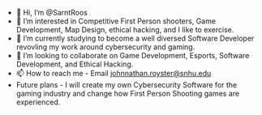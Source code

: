 - 👋 Hi, I’m @SarntRoos
- 👀 I’m interested in Competitive First Person shooters, Game Development, Map Design, ethical hacking, and I like to exercise.
- 🌱 I’m currently studying to become a well diversed Software Developer revovling my work around cybersecurity and gaming.
- 💞️ I’m looking to collaborate on Game Development, Esports, Software Development, and Ethical Hacking.
- 📫 How to reach me - Email johnnathan.royster@snhu.edu
- Future plans - I will create my own Cybersecurity Software for the gaming industry and change how First Person Shooting games are experienced.  

<!---
SarntRoos/SarntRoos is a ✨ special ✨ repository because its `README.md` (this file) appears on your GitHub profile.
You can click the Preview link to take a look at your changes.
--->

